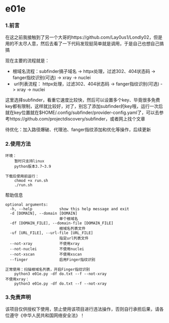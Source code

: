 # e01e

### 1.前言

在这之前我接触到了另一个大哥的https://github.com/Lay0us1/Londly02，但是用的不太尽人意，然后去看了一下代码发现挺简单就是调用，于是自己也想自己搞搞

现在主要的流程就是：

- 根域名流程：subfinder搞子域名 -> httpx处理，过滤302、404状态码 -> fanger指纹识别(可选) -> xray -> nuclei
- ​	url列表流程： httpx处理，过滤302、404状态码 -> fanger指纹识别(可选) -> xray -> nuclei

这里选择subfinder，看重它速度比较快，然后可以设置多个key、毕竟很多免费key都有限制，这样就比较好，对了，别忘了添加subfinder的key哦，运行一次后就在key位置就在$HOME/.config/subfinder/provider-config.yaml了，可以去参考https://github.com/projectdiscovery/subfinder，或者网上找个文章

待优化：加入路径爆破、代理池、fanger指纹添加和优化等操作，后续更新



### 2.使用方法

```
环境：
	暂时只支持linux
	python版本3.7~3.9

下载后使用前运行：
	chmod +x run.sh
	./run.sh
```

帮助信息

```
optional arguments:
  -h, --help            show this help message and exit
  -d [DOMAIN], --domain [DOMAIN]
                        单个根域名
  -df [DOMAIN_FILE], --domain-file [DOMAIN_FILE]
                        根域名列表文件
  -uf [URL_FILE], --url-file [URL_FILE]
                        指定url列表文件
  --not-xray            不使用xray
  --not-nuclei          不使用nuclei
  --not-xscan           不使用xscan
  --finger              启用Finger指纹识别
```

```
正常使用：扫描根域名列表，开启Finger指纹识别
	python3 e01e.py -df do.txt --f --not-xray
不使用xray：
	python3 e01e.py -df do.txt --f --not-xray
```



### 3.免责声明

该项目仅供授权下使用，禁止使用该项目进行违法操作，否则自行承担后果，请各位遵守《中华人民共和国网络安全法》！

